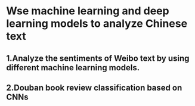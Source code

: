 # Wse machine learning and deep learning models to analyze Chinese text
## 1.Analyze the sentiments of Weibo text by using different machine learning models.  
 

## 2.Douban book review classification based on CNNs
